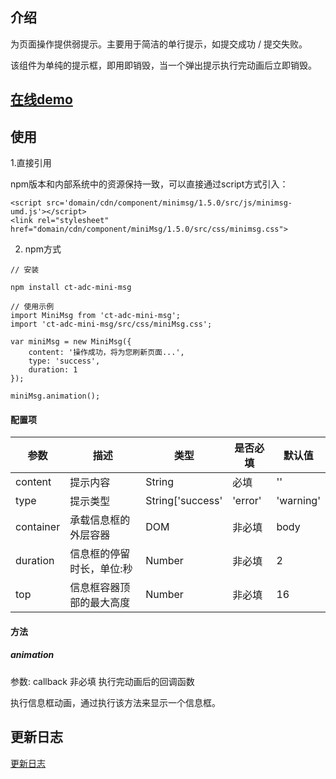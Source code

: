 ## 介绍

为页面操作提供弱提示。主要用于简洁的单行提示，如提交成功 / 提交失败。

该组件为单纯的提示框，即用即销毁，当一个弹出提示执行完动画后立即销毁。

## [在线demo](https://codepen.io/rubyisapm/pen/vmooQK)
## 使用

1.直接引用

npm版本和内部系统中的资源保持一致，可以直接通过script方式引入：
```
<script src='domain/cdn/component/minimsg/1.5.0/src/js/minimsg-umd.js'></script>
<link rel="stylesheet" href="domain/cdn/component/miniMsg/1.5.0/src/css/minimsg.css">
```

2. npm方式

```
// 安装

npm install ct-adc-mini-msg

// 使用示例
import MiniMsg from 'ct-adc-mini-msg';
import 'ct-adc-mini-msg/src/css/miniMsg.css';

var miniMsg = new MiniMsg({
    content: '操作成功，将为您刷新页面...',
    type: 'success',
    duration: 1
});

miniMsg.animation();
```

#### 配置项

 参数 | 描述 | 类型 | 是否必填 | 默认值
-- | -- | -- | -- | --
content | 提示内容 | String | 必填 | ''
type | 提示类型 | String['success'|'error'|'warning'|'info'] | 非必填 | 'info'
container | ﻿承载信息框的外层容器 |DOM|非必填|body
duration | 信息框的停留时长，单位:秒 | Number | 非必填 | 2
top | 信息框容器顶部的最大高度 | Number | 非必填 | 16

#### 方法

##### animation

参数: callback 非必填 执行完动画后的回调函数

执行信息框动画，通过执行该方法来显示一个信息框。

## 更新日志

[更新日志](https://github.com/ct-adc/adc-mini-msg/blob/master/CHANGLOG.md)

